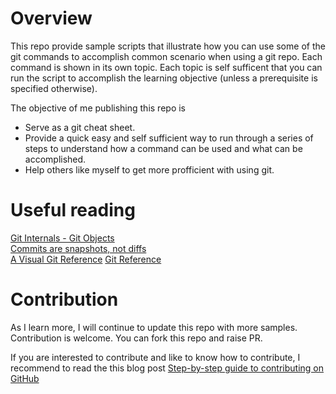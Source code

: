 # Overview
This repo provide sample scripts that illustrate how you can use some of the git commands to accomplish common scenario when using a git repo. Each command is shown in its own topic. Each topic is self sufficent that you can run the script to accomplish the learning objective (unless a prerequisite is specified otherwise).

The objective of me publishing this repo is
- Serve as a git cheat sheet.
- Provide a quick easy and self sufficient way to run through a series of steps to understand how a command can be used and what can be accomplished.
- Help others like myself to get more profficient with using git.

# Useful reading
[Git Internals - Git Objects](https://git-scm.com/book/en/v2/Git-Internals-Git-Objects)  
[Commits are snapshots, not diffs](https://github.blog/2020-12-17-commits-are-snapshots-not-diffs/)  
[A Visual Git Reference](https://marklodato.github.io/visual-git-guide/index-en.html) 
[Git Reference](http://git.github.io/git-reference/index.html)

# Contribution
As I learn more, I will continue to update this repo with more samples. Contribution is welcome. You can fork this repo and raise PR.

If you are interested to contribute and like to know how to contribute, I recommend to read the this blog post [Step-by-step guide to contributing on GitHub](https://www.dataschool.io/how-to-contribute-on-github/)


